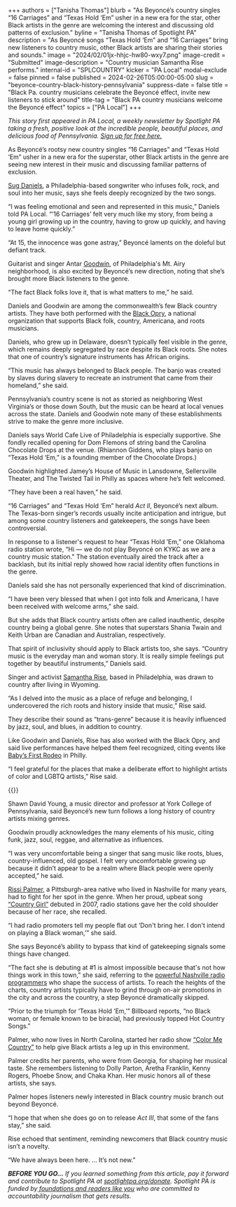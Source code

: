 +++
authors = ["Tanisha Thomas"]
blurb = "As Beyoncé’s country singles “16 Carriages” and “Texas Hold ‘Em” usher in a new era for the star, other Black artists in the genre are welcoming the interest and discussing old patterns of exclusion."
byline = "Tanisha Thomas of Spotlight PA"
description = "As Beyoncé songs “Texas Hold ‘Em” and “16 Carriages” bring new listeners to country music, other Black artists are sharing their stories and sounds."
image = "2024/02/01jx-hhjc-hw80-wxy7.png"
image-credit = "Submitted"
image-description = "Country musician Samantha Rise performs."
internal-id = "SPLCOUNTRY"
kicker = "PA Local"
modal-exclude = false
pinned = false
published = 2024-02-26T05:00:00-05:00
slug = "beyonce-country-black-history-pennsylvania"
suppress-date = false
title = "Black Pa. country musicians celebrate the Beyoncé effect, invite new listeners to stick around"
title-tag = "Black PA country musicians welcome the Beyoncé effect"
topics = ["PA Local"]
+++

<em>This story first appeared in PA Local, a weekly newsletter by Spotlight PA taking a fresh, positive look at the incredible people, beautiful places, and delicious food of Pennsylvania. </em><a href="https://www.spotlightpa.org/newsletters"><em>Sign up for free here.</em></a>

As Beyoncé’s rootsy new country singles “16 Carriages” and “Texas Hold ‘Em” usher in a new era for the superstar, other Black artists in the genre are seeing new interest in their music and discussing familiar patterns of exclusion.

<a href="https://www.instagram.com/sugdaniels_/">Sug Daniels</a>, a Philadelphia-based songwriter who infuses folk, rock, and soul into her music, says she feels deeply recognized by the two songs.

“I was feeling emotional and seen and represented in this music,” Daniels told PA Local. “‘16 Carriages’ felt very much like my story, from being a young girl growing up in the country, having to grow up quickly, and having to leave home quickly.”

“At 15, the innocence was gone astray,” Beyoncé laments on the doleful but defiant track.

Guitarist and singer Antar <a href="https://www.instagram.com/kingjestermusic/">Goodwin</a>, of Philadelphia&#39;s Mt. Airy neighborhood, is also excited by Beyoncé’s new direction, noting that she’s brought more Black listeners to the genre.

“The fact Black folks love it, that is what matters to me,” he said.

<script src="https://www.spotlightpa.org/embed.js" async></script><div data-spl-embed-version="1" data-spl-src="https://www.spotlightpa.org/embeds/newsletter/"></div>

Daniels and Goodwin are among the commonwealth’s few Black country artists. They have both performed with the <a href="https://www.blackopry.com/">Black Opry</a>, a national organization that supports Black folk, country, Americana, and roots musicians.

Daniels, who grew up in Delaware, doesn’t typically feel visible in the genre, which remains deeply segregated by race despite its Black roots. She notes that one of country’s signature instruments has African origins.

“This music has always belonged to Black people. The banjo was created by slaves during slavery to recreate an instrument that came from their homeland,” she said.

Pennsylvania’s country scene is not as storied as neighboring West Virginia’s or those down South, but the music can be heard at local venues across the state. Daniels and Goodwin note many of these establishments strive to make the genre more inclusive.

Daniels says World Cafe Live of Philadelphia is especially supportive. She fondly recalled opening for Dom Flemons of string band the Carolina Chocolate Drops at the venue. (Rhiannon Giddens, who plays banjo on “Texas Hold ‘Em,” is a founding member of the Chocolate Drops.)

Goodwin highlighted Jamey’s House of Music in Lansdowne, Sellersville Theater, and The Twisted Tail in Philly as spaces where he’s felt welcomed.

“They have been a real haven,” he said.

“16 Carriages” and “Texas Hold ‘Em” herald <em>Act II</em>, Beyoncé’s next album. The Texas-born singer’s records usually incite anticipation and intrigue, but among some country listeners and gatekeepers, the songs have been controversial.

In response to a listener&#39;s request to hear “Texas Hold ’Em,” one Oklahoma radio station wrote, “Hi — we do not play Beyoncé on KYKC as we are a country music station.&#34; The station eventually aired the track after a backlash, but its initial reply showed how racial identity often functions in the genre.

Daniels said she has not personally experienced that kind of discrimination.

“I have been very blessed that when I got into folk and Americana, I have been received with welcome arms,” she said.

But she adds that Black country artists often are called inauthentic, despite country being a global genre. She notes that superstars Shania Twain and Keith Urban are Canadian and Australian, respectively.

That spirit of inclusivity should apply to Black artists too, she says. “Country music is the everyday man and woman story. It is really simple feelings put together by beautiful instruments,” Daniels said.

Singer and activist <a href="https://samantharise.com/">Samantha Rise</a>, based in Philadelphia, was drawn to country after living in Wyoming.

“As I delved into the music as a place of refuge and belonging, I undercovered the rich roots and history inside that music,” Rise said.

They describe their sound as “trans-genre” because it is heavily influenced by jazz, soul, and blues, in addition to country.

Like Goodwin and Daniels, Rise has also worked with the Black Opry, and said live performances have helped them feel recognized, citing events like <a href="https://www.instagram.com/babysfirstrodeo/">Baby’s First Rodeo</a> in Philly.

“I feel grateful for the places that make a deliberate effort to highlight artists of color and LGBTQ artists,” Rise said.

{{<picture src="2024/02/01jx-hhpj-7g3w-k5xs.jpeg" description="Country musician Sug Daniels poses with a guitar." caption="" credit="Robert Pfieffer">}}

Shawn David Young, a music director and professor at York College of Pennsylvania, said Beyoncé’s new turn follows a long history of country artists mixing genres.

Goodwin proudly acknowledges the many elements of his music, citing funk, jazz, soul, reggae, and alternative as influences.

“I was very uncomfortable being a singer that sang music like roots, blues, country-influenced, old gospel. I felt very uncomfortable growing up because it didn’t appear to be a realm where Black people were openly accepted,” he said.

<a href="https://rissipalmermusic.com/">Rissi Palmer</a>, a Pittsburgh-area native who lived in Nashville for many years, had to fight for her spot in the genre. When her proud, upbeat song <a href="https://www.youtube.com/watch?v=Mz3i5HaExMU">“Country Girl”</a> debuted in 2007, radio stations gave her the cold shoulder because of her race, she recalled.

“I had radio promoters tell my people flat out ‘Don&#39;t bring her. I don&#39;t intend on playing a Black woman,’” she said.

She says Beyoncé’s ability to bypass that kind of gatekeeping signals some things have changed.

“The fact she is debuting at \#1 is almost impossible because that&#39;s not how things work in this town,” she said, referring to the <a href="https://www.newyorker.com/magazine/2022/06/20/a-rising-country-singer-tries-to-win-over-nashvilles-gatekeepers">powerful Nashville radio programmers</a> who shape the success of artists. To reach the heights of the charts, country artists typically have to grind through on-air promotions in the city and across the country, a step Beyoncé dramatically skipped.

“Prior to the triumph for ‘Texas Hold ‘Em,’” Billboard reports, “no Black woman, or female known to be biracial, had previously topped Hot Country Songs.”

Palmer, who now lives in North Carolina, started her radio show <a href="https://colormecountry.com/">“Color Me Country”</a> to help give Black artists a leg up in this environment.

Palmer credits her parents, who were from Georgia, for shaping her musical taste. She remembers listening to Dolly Parton, Aretha Franklin, Kenny Rogers, Phoebe Snow, and Chaka Khan. Her music honors all of these artists, she says.

Palmer hopes listeners newly interested in Black country music branch out beyond Beyoncé.

“I hope that when she does go on to release <em>Act III</em>, that some of the fans stay,” she said.

Rise echoed that sentiment, reminding newcomers that Black country music isn’t a novelty.

“We have always been here. … It’s not new.”

<strong><em>BEFORE YOU GO…</em></strong><em> If you learned something from this article, pay it forward and contribute to Spotlight PA at </em><a href="http://spotlightpa.org/donate"><em>spotlightpa.org/donate</em></a><em>. Spotlight PA is funded by</em><a href="https://www.spotlightpa.org/support"><em> foundations and readers like you</em></a><em> who are committed to accountability journalism that gets results.</em>


